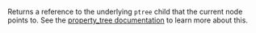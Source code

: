 Returns a reference to the underlying `ptree` child that the current node points to. See the [property_tree documentation](https://www.boost.org/doc/libs/master/doc/html/property_tree.html) to learn more about this.
